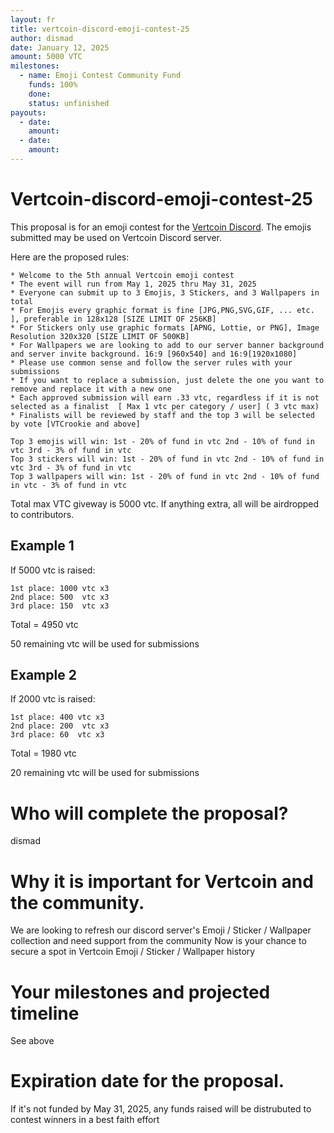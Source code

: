 ```yaml
---
layout: fr
title: vertcoin-discord-emoji-contest-25
author: dismad
date: January 12, 2025
amount: 5000 VTC
milestones:
  - name: Emoji Contest Community Fund
    funds: 100%
    done:
    status: unfinished
payouts:
  - date:
    amount:
  - date:
    amount:
---
```





# Vertcoin-discord-emoji-contest-25

This proposal is for an emoji contest for the [Vertcoin Discord](https://discord.gg/vertcoin).
The emojis submitted may be used on Vertcoin Discord server.

Here are the proposed rules:

```
* Welcome to the 5th annual Vertcoin emoji contest 
* The event will run from May 1, 2025 thru May 31, 2025
* Everyone can submit up to 3 Emojis, 3 Stickers, and 3 Wallpapers in total
* For Emojis every graphic format is fine [JPG,PNG,SVG,GIF, ... etc. ], preferable in 128x128 [SIZE LIMIT OF 256KB]
* For Stickers only use graphic formats [APNG, Lottie, or PNG], Image Resolution 320x320 [SIZE LIMIT OF 500KB]
* For Wallpapers we are looking to add to our server banner background and server invite background. 16:9 [960x540] and 16:9[1920x1080]
* Please use common sense and follow the server rules with your submissions
* If you want to replace a submission, just delete the one you want to remove and replace it with a new one
* Each approved submission will earn .33 vtc, regardless if it is not selected as a finalist  [ Max 1 vtc per category / user] ( 3 vtc max)
* Finalists will be reviewed by staff and the top 3 will be selected by vote [VTCrookie and above]
```

```
Top 3 emojis will win: 1st - 20% of fund in vtc 2nd - 10% of fund in vtc 3rd - 3% of fund in vtc
Top 3 stickers will win: 1st - 20% of fund in vtc 2nd - 10% of fund in vtc 3rd - 3% of fund in vtc
Top 3 wallpapers will win: 1st - 20% of fund in vtc 2nd - 10% of fund in vtc - 3% of fund in vtc
```

Total max VTC giveway is 5000 vtc. If anything extra, all will be airdropped to contributors. 

## Example 1
If 5000 vtc is raised:
```
1st place: 1000 vtc x3
2nd place: 500  vtc x3
3rd place: 150  vtc x3
```
Total = 4950 vtc

50 remaining vtc will be used for submissions

## Example 2

If 2000 vtc is raised:
```
1st place: 400 vtc x3
2nd place: 200  vtc x3
3rd place: 60  vtc x3
```
Total = 1980 vtc

20 remaining vtc will be used for submissions

    
# Who will complete the proposal?

dismad


# Why it is important for Vertcoin and the community.

We are looking to refresh our discord server's Emoji / Sticker / Wallpaper collection and need support from the community
Now is your chance to secure a spot in Vertcoin Emoji / Sticker / Wallpaper history 
 
# Your milestones and projected timeline

See above
    
# Expiration date for the proposal.

If it's not funded by May 31, 2025, any funds raised will be distrubuted to contest winners in a best faith effort

